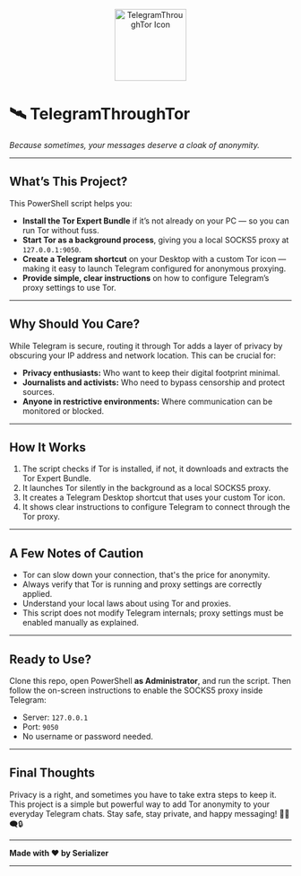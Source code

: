 <p align="center">
  <img src="https://github.com/Web3-Serializer/TelegramThroughTor/raw/main/assets/telegramtor.ico" alt="TelegramThroughTor Icon" width="128" />
</p>


# 🛰️ TelegramThroughTor  
*Because sometimes, your messages deserve a cloak of anonymity.*

---

## What’s This Project?

This PowerShell script helps you:

- **Install the Tor Expert Bundle** if it’s not already on your PC — so you can run Tor without fuss.  
- **Start Tor as a background process**, giving you a local SOCKS5 proxy at `127.0.0.1:9050`.  
- **Create a Telegram shortcut** on your Desktop with a custom Tor icon — making it easy to launch Telegram configured for anonymous proxying.  
- **Provide simple, clear instructions** on how to configure Telegram’s proxy settings to use Tor.

---

## Why Should You Care?

While Telegram is secure, routing it through Tor adds a layer of privacy by obscuring your IP address and network location. This can be crucial for:

- **Privacy enthusiasts:** Who want to keep their digital footprint minimal.  
- **Journalists and activists:** Who need to bypass censorship and protect sources.  
- **Anyone in restrictive environments:** Where communication can be monitored or blocked.

---

## How It Works

1. The script checks if Tor is installed, if not, it downloads and extracts the Tor Expert Bundle.  
2. It launches Tor silently in the background as a local SOCKS5 proxy.  
3. It creates a Telegram Desktop shortcut that uses your custom Tor icon.  
4. It shows clear instructions to configure Telegram to connect through the Tor proxy.

---

## A Few Notes of Caution

- Tor can slow down your connection, that's the price for anonymity.  
- Always verify that Tor is running and proxy settings are correctly applied.  
- Understand your local laws about using Tor and proxies.  
- This script does not modify Telegram internals; proxy settings must be enabled manually as explained.

---

## Ready to Use?

Clone this repo, open PowerShell **as Administrator**, and run the script. Then follow the on-screen instructions to enable the SOCKS5 proxy inside Telegram:

- Server: `127.0.0.1`  
- Port: `9050`  
- No username or password needed.

---

## Final Thoughts

Privacy is a right, and sometimes you have to take extra steps to keep it. This project is a simple but powerful way to add Tor anonymity to your everyday Telegram chats. Stay safe, stay private, and happy messaging! 🕵️‍♂️🗨️🔒

---

**Made with ❤️ by Serializer**

---
